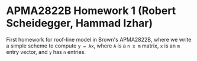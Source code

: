 # APMA2822B Homework 1 (Robert Scheidegger, Hammad Izhar)
First homework for roof-line model in Brown's APMA2822B, where we write a simple scheme to compute `y = Ax`, where `A` is a `n x m` matrix, `x` is an `m` entry vector, and `y` has `n` entries. 
